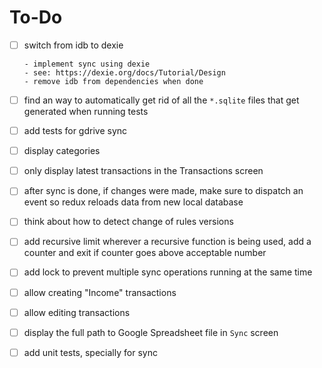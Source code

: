 # To-Do

- [ ] switch from idb to dexie

      - implement sync using dexie
      - see: https://dexie.org/docs/Tutorial/Design
      - remove idb from dependencies when done

- [ ] find an way to automatically get rid of all the `*.sqlite` files that get generated when running tests
- [ ] add tests for gdrive sync
- [ ] display categories
- [ ] only display latest transactions in the Transactions screen
- [ ] after sync is done, if changes were made, make sure to dispatch an event so redux reloads data from new local database
- [ ] think about how to detect change of rules versions
- [ ] add recursive limit
      wherever a recursive function is being used, add a counter and exit if counter goes above acceptable number
- [ ] add lock to prevent multiple sync operations running at the same time
- [ ] allow creating "Income" transactions
- [ ] allow editing transactions
- [ ] display the full path to Google Spreadsheet file in `Sync` screen
- [ ] add unit tests, specially for sync
